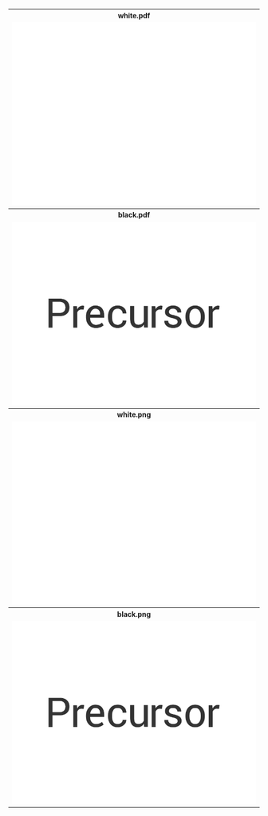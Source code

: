 <table>
  <tr>
    <th>white.pdf</th>
  </tr>
  <tr>
    <td>
      <a href="white.pdf?raw=true">
        <img src="white.png"/>
      </a>
    </td>
  </tr>
  <tr>
    <th>black.pdf</th>
  </tr>
  <tr>
    <td>
      <a href="black.pdf?raw=true">
        <img src="black.png"/>
      </a>
    </td>
  </tr>
  <tr>
    <th>white.png</th>
  </tr>
  <tr>
    <td>
      <a href="white.png?raw=true">
        <img src="white.png"/>
      </a>
    </td>
  </tr>
  <tr>
    <th>black.png</th>
  </tr>
  <tr>
    <td>
      <a href="black.png?raw=true">
        <img src="black.png"/>
      </a>
    </td>
  </tr>
</table>
